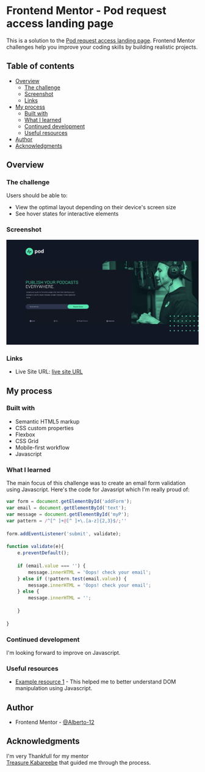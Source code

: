 # Frontend Mentor - Pod request access landing page

This is a solution to the [Pod request access landing page](https://www.frontendmentor.io/solutions/pod-request-access-landing-page-c__ApQHhvN). Frontend Mentor challenges help you improve your coding skills by building realistic projects. 

## Table of contents

- [Overview](#overview)
  - [The challenge](#the-challenge)
  - [Screenshot](#screenshot)
  - [Links](#links)
- [My process](#my-process)
  - [Built with](#built-with)
  - [What I learned](#what-i-learned)
  - [Continued development](#continued-development)
  - [Useful resources](#useful-resources)
- [Author](#author)
- [Acknowledgments](#acknowledgments)



## Overview

### The challenge

Users should be able to:

- View the optimal layout depending on their device's screen size
- See hover states for interactive elements

### Screenshot

![](./assets/Screenshot%202022-12-12%20at%2014-22-55%20Frontend%20Mentor%20Pod%20request%20access%20landing%20page.png)



### Links

- Live Site URL: [live site URL](https://alberto-12.github.io/pod-request-access-landing-page/)

## My process

### Built with

- Semantic HTML5 markup
- CSS custom properties
- Flexbox
- CSS Grid
- Mobile-first workflow
- Javascript


### What I learned

The main focus of this challenge was to create an email form validation using Javascript. Here's the code for Javasript which I'm really proud of:

```js
var form = document.getElementById('addForm');
var email = document.getElementById('text');
var message = document.getElementById('myP');
var pattern = /^[^ ]+@[^ ]+\.[a-z]{2,3}$/;''

form.addEventListener('submit', validate);

function validate(e){
    e.preventDefault();

    if (email.value === '') {
        message.innerHTML = 'Oops! check your email';
    } else if (!pattern.test(email.value)) {
        message.innerHTML = 'Oops! check your email';
    } else {
        message.innerHTML = '';
       
    }
   
}
```

### Continued development

I'm looking forward to improve on Javascript.

### Useful resources

- [Example resource 1](https://www.youtube.com/watch?v=i37KVt_IcXw) - This helped me to better understand DOM manipulation using Javascript.

## Author


- Frontend Mentor - [@Alberto-12](https://www.frontendmentor.io/profile/Alberto-12)

## Acknowledgments

I'm very Thankfull for my mentor   
[Treasure Kabareebe](https://github.com/trekab) that guided me through the process.